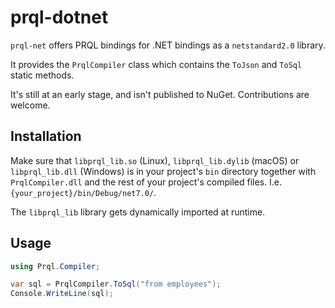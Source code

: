 # prql-dotnet

`prql-net` offers PRQL bindings for .NET bindings as a `netstandard2.0` library.

It provides the `PrqlCompiler` class which contains the `ToJson` and `ToSql`
static methods.

It's still at an early stage, and isn't published to NuGet. Contributions are
welcome.

## Installation

Make sure that `libprql_lib.so` (Linux), `libprql_lib.dylib` (macOS) or
`libprql_lib.dll` (Windows) is in your project's `bin` directory together with
`PrqlCompiler.dll` and the rest of your project's compiled files. I.e.
`{your_project}/bin/Debug/net7.0/`.

The `libprql_lib` library gets dynamically imported at runtime.

## Usage

```csharp
using Prql.Compiler;

var sql = PrqlCompiler.ToSql("from employees");
Console.WriteLine(sql);
```

